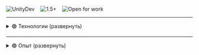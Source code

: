 
![UnityDev](https://img.shields.io/badge/-Unity--developer-0066CC?style=for-the-badge)&nbsp;&nbsp;&nbsp; 
![1.5+](https://img.shields.io/badge/-1.5%2B%20years-0066CC?style=for-the-badge)&nbsp;&nbsp;&nbsp;
![Open for work](https://img.shields.io/badge/-Open%20for%20work-darkgreen?style=for-the-badge)&nbsp;&nbsp;&nbsp;


---


<details>
    <summary>🟢 Технологии (развернуть)</summary>

---

![Language](https://img.shields.io/badge/-Language-white?style=flat)&nbsp;&nbsp;&nbsp;
![C#](https://img.shields.io/badge/-C%23-0066CC?style=flat&logo=c-sharp)

![Unity](https://img.shields.io/badge/-Unity-FFF?style=flat)&nbsp;&nbsp;&nbsp;
![UI Toolkit](https://img.shields.io/badge/-UI%20Toolkit-0066CC?style=flat)
![Behaviour Graph](https://img.shields.io/badge/-Behaviour%20Graph-0066CC?style=flat)
![Animator](https://img.shields.io/badge/-Animator-0066CC?style=flat)
![Visual Effect Graph](https://img.shields.io/badge/-Visual%20Effect%20Graph-0066CC?style=flat)
![Shader Graph](https://img.shields.io/badge/-Shader%20Graph-0066CC?style=flat)
![DOTS](https://img.shields.io/badge/-Unity%20DOTS-0066CC?style=flat)
![etc](https://img.shields.io/badge/-...-0066CC?style=flat)

![IoC](https://img.shields.io/badge/-IoC-FFF?style=flat)&nbsp;&nbsp;&nbsp;
![VContainer](https://img.shields.io/badge/-VContainer-0066CC?style=flat)
![Zenject](https://img.shields.io/badge/-Zenject-0066CC?style=flat)

![Messaging](https://img.shields.io/badge/-Messaging-FFF?style=flat)&nbsp;&nbsp;&nbsp;
![MessagePipe](https://img.shields.io/badge/-MessagePipe-0066CC?style=flat)
![SignalBus](https://img.shields.io/badge/-SignalBus-0066CC?style=flat)

![Async/React](https://img.shields.io/badge/-Async/React-FFF?style=flat)&nbsp;&nbsp;&nbsp;
![UniTask](https://img.shields.io/badge/-UniTask-0066CC?style=flat)
![R3](https://img.shields.io/badge/-R3-0066CC?style=flat)

![Serialization](https://img.shields.io/badge/-Serialization-FFF?style=flat)&nbsp;&nbsp;&nbsp;
![MessagePack](https://img.shields.io/badge/-MessagePack-0066CC?style=flat)

![Animations](https://img.shields.io/badge/-Animations-FFF?style=flat)&nbsp;&nbsp;&nbsp;
![DOTween](https://img.shields.io/badge/-DOTween-0066CC?style=flat)

![Architecture](https://img.shields.io/badge/-Architecture-FFF?style=flat)&nbsp;&nbsp;&nbsp;
![OOP](https://img.shields.io/badge/-OOP-0066CC?style=flat)
![ECS](https://img.shields.io/badge/-ECS-0066CC?style=flat)
</details>

---

<details>
    <summary>🟢 Опыт (развернуть)</summary>

---

![Начало работы](https://img.shields.io/badge/FEB%202025%20_-_%20Present-darkgreen?style=for-the-badge)
&nbsp;&nbsp;&nbsp;
![PC](https://img.shields.io/badge/-PC-grey?style=for-the-badge)
![Simulator](https://img.shields.io/badge/-Simulator-grey?style=for-the-badge)
![FPP](https://img.shields.io/badge/-FPP-grey?style=for-the-badge)

![C#](https://img.shields.io/badge/-C%23-grey?style=flat&logo=c-sharp)
![Unity](https://img.shields.io/badge/-Unity-grey?style=flat&logo=unity)
![Zenject](https://img.shields.io/badge/-Zenject-grey?style=flat)
![SignalBus](https://img.shields.io/badge/-SignalBus-grey?style=flat)
![Behaviour Graph](https://img.shields.io/badge/-Unity%20Behaviour%20Graph-grey?style=flat)

### Участие в инди-команде

*Симулятор с крафтом, тайм-менеджментом, историей.*

<br />

<details>
    <summary>🟢 Примеры выполненных/выполняемых задач</summary>

- AI-поведение на UnityBehaviourGraph (патрулирование, обнаружение, преследование, атака)
- Более сложное AI-поведение (взаимодействие с окружением и системами)
- Прототип квестовой системы
- Подключение анимаций, визуальных эффектов
- Верстка интерфейса с UI Toolkit
- и еще много интересных задач в планах.

</details>
<br />

---

![Начало работы](https://img.shields.io/badge/MAY%202025%20%20_-_%20%20Present-darkgreen?style=for-the-badge)
&nbsp;&nbsp;&nbsp;
![Mobile](https://img.shields.io/badge/-Mobile-grey?style=for-the-badge)
![Escape Room](https://img.shields.io/badge/-Escape%20Room-grey?style=for-the-badge)
![3D TDP](https://img.shields.io/badge/-3D%20TDP-grey?style=for-the-badge)

![C#](https://img.shields.io/badge/-C%23-grey?style=flat&logo=c-sharp)
![Unity](https://img.shields.io/badge/-Unity-grey?style=flat&logo=unity)
![UniTask](https://img.shields.io/badge/-UniTask-grey?style=flat)
![R3](https://img.shields.io/badge/-R3-grey?style=flat)
![UI Toolkit](https://img.shields.io/badge/-UI%20Toolkit-grey?style=flat)
![VContainer](https://img.shields.io/badge/-VContainer-grey?style=flat)
![MessagePipe](https://img.shields.io/badge/-MessagePipe-grey?style=flat)
![Visual Effect Graph](https://img.shields.io/badge/-Unity%20Visual%20Effect%20Graph-grey?style=flat)

### Пет-проект

*Игра, в которой необходимо найти выход из бункера, решив взаимосвязанные логические задачи.*

[![Посмотреть пример на YouTube](https://img.shields.io/badge/Посмотреть%20пример%20на%20YouTube-FF0000?style=social&logo=youtube)](https://youtu.be/fakev8FN6r4)
&nbsp;&nbsp;&nbsp;
[![Посмотреть исходный код](https://img.shields.io/badge/Посмотреть%20Исходный%20код-FFF?style=flat)](https://github.com/jrd-prime/_Story)

<br />

<details>
  <summary><strong>🟢 Примеры выполненных/выполняемых задач </strong></summary>

- Создание интерфейса с помощью UI Toolkit
- Использование системы сообщений MessagePipe
- Подключение анимаций
- Система взаимодействий с объектами через добавление компонентов-декораторов. (блокирующих, требующих предметы и тд)
- Система глобальных условий, которые влияют на поведение объектов
- Создание эффектов в Unity Visual Effect Graph
- "Диалоговая система" с использованием UniTask
- Оптимизация освещения. Запекание и пробы
- и много еще чего в планах

</details>


<br />

---

![Начало работы](https://img.shields.io/badge/Nov%202024%20--_%20Feb%202025-grey?style=for-the-badge)&nbsp;&nbsp;&nbsp;
![Mobile](https://img.shields.io/badge/-Mobile-grey?style=for-the-badge)
![Survival](https://img.shields.io/badge/-Survival-grey?style=for-the-badge)
![3D TDP](https://img.shields.io/badge/-3D%20TDP-grey?style=for-the-badge)

![C#](https://img.shields.io/badge/-C%23-grey?style=flat&logo=c-sharp)
![Unity](https://img.shields.io/badge/-Unity-grey?style=flat&logo=unity)
![UniTask](https://img.shields.io/badge/-UniTask-grey?style=flat)
![R3](https://img.shields.io/badge/-R3-grey?style=flat)
![UI Toolkit](https://img.shields.io/badge/-UI%20Toolkit-grey?style=flat)
![VContainer](https://img.shields.io/badge/-VContainer-grey?style=flat)
![MessagePack](https://img.shields.io/badge/-MessagePack-grey?style=flat)
![DOTween](https://img.shields.io/badge/-DOTween-grey?style=flat)

### Прототип

*Прототип, в котором проверял идею для UI с таймерами, анимациями для сурвайвал игры с необходимостью пополнения энергии
для выживания.*

[![Посмотреть исходный код](https://img.shields.io/badge/Посмотреть%20Исходный%20код-FFF?style=flat)](https://github.com/jrd-prime/WaitingToBeRescued)

<details>
  <summary><strong>🟢 Скриншот</strong></summary>

![](Screenshot_11.png)
</details>

<br />

<details>
<summary><strong>🟢 Примеры выполненных/выполняемых задач</strong></summary>

- Создание интерфейса и меню с помощью UI Toolkit
- Анимации на DOTween
- Сохранение данных MessagePack

</details>
<br />

---

![Начало работы](https://img.shields.io/badge/Oct%202024%20--_%20Nov%202024-grey?style=for-the-badge)&nbsp;&nbsp;&nbsp;
![Mobile](https://img.shields.io/badge/-Mobile-grey?style=for-the-badge)
![Roguelike](https://img.shields.io/badge/-Roguelike-grey?style=for-the-badge)
![3D TDP](https://img.shields.io/badge/-3D%20TDP-grey?style=for-the-badge)

![C#](https://img.shields.io/badge/-C%23-grey?style=flat&logo=c-sharp)
![Unity](https://img.shields.io/badge/-Unity-grey?style=flat&logo=unity)
![UniTask](https://img.shields.io/badge/-UniTask-grey?style=flat)
![R3](https://img.shields.io/badge/-R3-grey?style=flat)
![UI Toolkit](https://img.shields.io/badge/-UI%20Toolkit-grey?style=flat)
![VContainer](https://img.shields.io/badge/-VContainer-grey?style=flat)
![DOTween](https://img.shields.io/badge/-DOTween-grey?style=flat)

### Пет-проект

*Игра, в которой необходимо уничтожать "волны" врагов.*

[![Посмотреть пример на YouTube](https://img.shields.io/badge/Посмотреть%20пример%20на%20YouTube-FF0000?style=social&logo=youtube)](https://youtu.be/WOCNdLnPbJE)
&nbsp;&nbsp;&nbsp;
[![Скачать (APK)](https://img.shields.io/badge/Скачать%20(APK)-FFF?style=social&logo=android&labelColor=FFF)](https://github.com/jrd-prime/Test_Game_I/releases/download/Test-Game-I-ver.1.0.0-final/Test_Game_I_v1.0.0.apk)
&nbsp;&nbsp;&nbsp;
[![Посмотреть исходный код](https://img.shields.io/badge/Посмотреть%20Исходный%20код-FFF?style=flat)](https://github.com/jrd-prime/Test_Game_I)


<br />

<details>
<summary><strong>🟢 Примеры выполненных/выполняемых задач</strong></summary>

- Создание интерфейса и меню с помощью UI Toolkit
- Анимации на DOTween

</details>
<br />

---

![Начало работы](https://img.shields.io/badge/NOV%202023%20--_%20Oct%202024-grey?style=for-the-badge)&nbsp;&nbsp;&nbsp;

### Изучение, применение и участие в инди-командах

- *Изучал Unity DOTS, ECS Native и другие технологии*
- *Создавал мелкие прототипы используя изучаемые технологии*
- *Участвовал в 2 очень мелких начинающих инди-командах*

</details>
